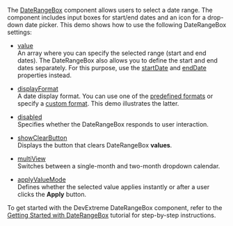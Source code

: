 The [DateRangeBox](/Documentation/ApiReference/UI_Components/dxDateRangeBox/) component allows users to select a date range. The component includes input boxes for start/end dates and an icon for a drop-down date picker. This demo shows how to use the following DateRangeBox settings:

- [value](/Documentation/ApiReference/UI_Components/dxDateRangeBox/Configuration/#value)     
An array where you can specify the selected range (start and end dates). The DateRangeBox also allows you to define the start and end dates separately. For this purpose, use the [startDate](/Documentation/ApiReference/UI_Components/dxDateRangeBox/Configuration/#startDate) and [endDate](/Documentation/ApiReference/UI_Components/dxDateRangeBox/Configuration/#endDate) properties instead.

- [displayFormat](/Documentation/ApiReference/UI_Components/dxDateRangeBox/Configuration/#displayFormat)        
A date display format. You can use one of the [predefined formats](/Documentation/ApiReference/Common/Object_Structures/format/#type) or specify a [custom format](/Documentation/Guide/Common/Value_Formatting/#Format_Widget_Values/Custom_Format_String). This demo illustrates the latter.

- [disabled](/Documentation/ApiReference/UI_Components/dxDateRangeBox/Configuration/#disabled)        
Specifies whether the DateRangeBox responds to user interaction.

- [showClearButton](/Documentation/ApiReference/UI_Components/dxDateRangeBox/Configuration/#showClearButton)        
Displays the button that clears DateRangeBox **values**.

- [multiView](/Documentation/ApiReference/UI_Components/dxDateRangeBox/Configuration/#multiView)     
Switches between a single-month and two-month dropdown calendar.

- [applyValueMode](/Documentation/ApiReference/UI_Components/dxDateBox/Configuration/#applyValueMode)     
Defines whether the selected value applies instantly or after a user clicks the **Apply** button.

To get started with the DevExtreme DateRangeBox component, refer to the [Getting Started with DateRangeBox](/Documentation/Guide/UI_Components/DateRangeBox/Getting_Started_with_DateRangeBox/) tutorial for step-by-step instructions.